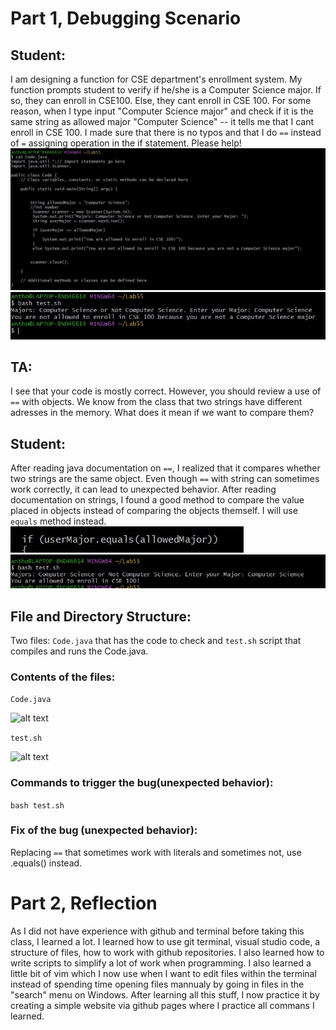 # Part 1, Debugging Scenario 

## Student: 
I am designing a function for CSE department's enrollment system. My function prompts student to verify if he/she is a Computer Science major. If so, they can enroll in CSE100. Else, they cant enroll in CSE 100. For some reason, when I type input "Computer Science major" and check if it is the same string as allowed major "Computer Science" -- it tells me that I cant enroll in CSE 100. I made sure that there is no typos and that I do ``` == ``` instead of ``` = ``` assigning operation in the if statement. Please help! 
![alt text](Lab5one.jpg)
![alt text](Lab5two.jpg)

## TA: 
I see that your code is mostly correct. However, you should review a use of ``` == ``` with objects. We know from the class that two strings have different adresses in the memory. What does it mean if we want to compare them? 

## Student: 
After reading java documentation on ```==```, I realized that it compares whether two strings are the same object. Even though ``` == ``` with string can sometimes work correctly, it can lead to unexpected behavior. After reading documentation on strings, I found a good method to compare the value placed in objects instead of comparing the objects themself. I will use ``` equals ``` method instead.
![alt text](Lab5three.jpg)
![alt text](Lab5four.jpg)

## File and Directory Structure:
Two files: ``` Code.java ``` that has the code to check and ``` test.sh ``` script that compiles and runs the Code.java. 


### Contents of the files: 
```Code.java```

![alt text](Lab5five.JPG)

```test.sh```

![alt text](Lab5six.JPG)

### Commands to trigger the bug(unexpected behavior):
```bash test.sh ```

### Fix of the bug (unexpected behavior): 
Replacing ``` == ``` that sometimes work with literals and sometimes not, use .equals() instead.  


# Part 2, Reflection
As I did not have experience with github and terminal before taking this class, I learned a lot. I learned how to use git terminal, visual studio code, a structure of files, how to work with github repositories. I also learned how to write scripts to simplify a lot of work when programming. I also learned a little bit of vim which I now use when I want to edit files within the terminal instead of spending time opening files mannualy by going in files in the "search" menu on Windows. After learning all this stuff, I now practice it by creating a simple website via github pages where I practice all commans I learned. 



